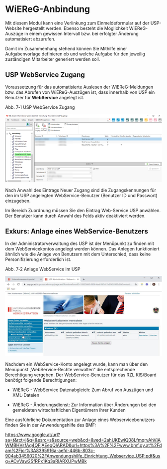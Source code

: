 # WiEReG-Anbindung

Mit diesem Modul kann eine Verlinkung zum Einmeldeformular auf der
USP-Website hergestellt werden. Ebenso besteht die Möglichkeit
WiEReG-Auszüge in einem gewissen Intervall bzw. bei erfolgter Änderung
automatisiert abzurufen.

Damit im Zusammenhang stehend können Sie Mithilfe einer Aufgabenvorlage
definieren ob und welche Aufgabe für den jeweilig zuständigen
Mitarbeiter generiert werden soll.

## USP WebService Zugang

Voraussetzung für das automatisierte Auslesen der WiEReG-Meldungen bzw.
das Abrufen von WiEReG-Auszügen ist, dass innerhalb von USP ein Benutzer
für **WebService** angelegt ist.

Abb. 7‑1 USP WebService Zugang

![USP WebService Zugang](<img/image180.png>)

Nach Anwahl des Eintrags Neuer Zugang sind die Zugangskennungen für den
im USP angelegten WebService-Benutzer (Benutzer ID und Passwort)
einzugeben.

Im Bereich Zuordnung müssen Sie den Eintrag Web-Service USP anwählen.
Der Benutzer kann durch Anwahl des Felds aktiv deaktiviert werden.

## Exkurs: Anlage eines WebService-Benutzers

In der Administratorverwaltung des USP ist der Menüpunkt zu finden mit
dem WebServicekontos angelegt werden können. Das Anlegen funktioniert
ähnlich wie die Anlage von Benutzern mit dem Unterschied, dass keine
Personifizierung erforderlich ist.

Abb. 7‑2 Anlage WebService im USP

![Anlage WebService im USP](<img/image181.png>)

Nachdem ein WebService-Konto angelegt wurde, kann man über den Menüpunkt
„WebService-Rechte verwalten“ die entsprechende Berechtigung vergeben.
Der WebService-Benutzer für das RZL KIS/Board benötigt folgende
Berechtigungen:

- WiEReG - WebService Datenabgleich: Zum Abruf von Auszügen und
  XML-Dateien

- WiEReG - Änderungsdienst: Zur Information über Änderungen bei den
  gemeldeten wirtschaftlichen Eigentümern ihrer Kunden

Eine ausführliche Dokumentation zur Anlage eines Webservicebenutzers
finden Sie in der Anwendungshilfe des BMF:

<https://www.google.at/url?sa=t&rct=j&q=&esrc=s&source=web&cd=&ved=2ahUKEwiQ08LfmqrvAhViAWMBHVsfAg4QFjAEegQIARAD&url=https%3A%2F%2Fwww.bmf.gv.at%2Fdam%2Fjcr%3A8395916a-aefd-446b-803c-904ab3456020%2FAnwendungshilfe_Einrichtung_Webservice_USP.pdf&usg=AOvVaw2SfRPx1Kq3aRIARXUPwMBk>